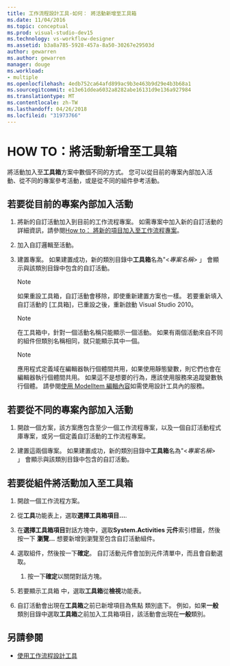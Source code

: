 ```yaml
---
title: 工作流程設計工具-如何： 將活動新增至工具箱
ms.date: 11/04/2016
ms.topic: conceptual
ms.prod: visual-studio-dev15
ms.technology: vs-workflow-designer
ms.assetid: b3a8a785-5928-457a-8a50-30267e29503d
author: gewarren
ms.author: gewarren
manager: douge
ms.workload:
- multiple
ms.openlocfilehash: 4edb752ca64afd899ac9b3e463b9d29e4b3b68a1
ms.sourcegitcommit: e13e61ddea6032a8282abe16131d9e136a927984
ms.translationtype: MT
ms.contentlocale: zh-TW
ms.lasthandoff: 04/26/2018
ms.locfileid: "31973766"
---
```

# <a name="how-to-add-activities-to-the-toolbox"></a>HOW TO：將活動新增至工具箱

將活動加入至**工具箱**方案中數個不同的方式。 您可以從目前的專案內部加入活動、從不同的專案參考活動，或是從不同的組件參考活動。

## <a name="to-add-an-activity-from-within-your-current-project"></a>若要從目前的專案內部加入活動

1.  將新的自訂活動加入到目前的工作流程專案。 如需專案中加入新的自訂活動的詳細資訊，請參閱[How to： 將新的項目加入至工作流程專案](../workflow-designer/how-to-add-a-new-item-to-a-workflow-project.md)。

2.  加入自訂邏輯至活動。

3.  建置專案。 如果建置成功，新的類別目錄中**工具箱**名為"\<*專案名稱*> 」 會顯示與該類別目錄中包含的自訂活動。

    > [!NOTE]
    > 如果重設工具箱，自訂活動會移除，即使重新建置方案也一樣。 若要重新填入自訂活動的 [工具箱]，已重設之後，重新啟動 Visual Studio 2010。

    > [!NOTE]
    > 在工具箱中，針對一個活動名稱只能顯示一個活動。 如果有兩個活動來自不同的組件但類別名稱相同，就只能顯示其中一個。

    > [!NOTE]
    > 應用程式定義域在編輯器執行個體間共用，如果使用靜態變數，則它們也會在編輯器執行個體間共用。 如果這不是想要的行為，應該使用服務來追蹤變數執行個體。 請參閱[使用 ModelItem 編輯內容](/dotnet/framework/windows-workflow-foundation/using-the-modelitem-editing-context)如需使用設計工具內的服務。

## <a name="to-add-an-activity-from-within-a-different-project"></a>若要從不同的專案內部加入活動

1.  開啟一個方案，該方案應包含至少一個工作流程專案，以及一個自訂活動程式庫專案，或另一個定義自訂活動的工作流程專案。

2.  建置這兩個專案。 如果建置成功，新的類別目錄中**工具箱**名為"\<*專案名稱*> 」 會顯示與該類別目錄中包含的自訂活動。

## <a name="to-add-an-activity-to-the-toolbox-from-an-assembly"></a>若要從組件將活動加入至工具箱

1.  開啟一個工作流程方案。

2.  從**工具**功能表上，選取**選擇工具箱項目...**.

3.  在**選擇工具箱項目**對話方塊中，選取**System.Activities 元件**索引標籤，然後按一下 **瀏覽...** 想要新增到瀏覽至包含自訂活動組件。

4.  選取組件，然後按一下**確定**。 自訂活動元件會加到元件清單中，而且會自動選取。

    1.  按一下**確定**以關閉對話方塊。

5.  若要顯示工具箱 中，選取**工具箱**從**檢視**功能表。

6.  自訂活動會出現在**工具箱**之前已新增項目為焦點 類別底下。 例如，如果**一般**類別目錄中選取**工具箱**之前加入工具箱項目，該活動會出現在**一般**類別。

## <a name="see-also"></a>另請參閱

- [使用工作流程設計工具](../workflow-designer/using-the-workflow-designer.md)